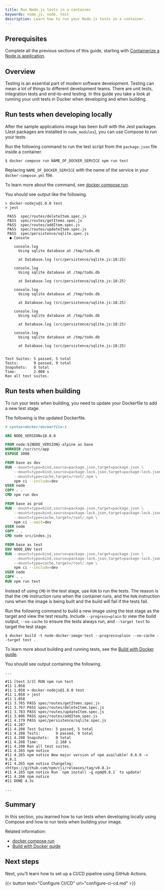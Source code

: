 ```yaml
---
title: Run Node.js tests in a container
keywords: node.js, node, test
description: Learn how to run your Node.js tests in a container.
---
```


## Prerequisites

Complete all the previous sections of this guide, starting with [Containerize a Node.js application](containerize.md).

## Overview

Testing is an essential part of modern software development. Testing can mean a
lot of things to different development teams. There are unit tests, integration
tests and end-to-end testing. In this guide you take a look at running your unit
tests in Docker when developing and when building.

## Run tests when developing locally

After the sample applications image has been built with the Jest packages (Jest packages are installed in `node_modules`), you can use Compose to run your tests.

Run the following command to run the test script from the `package.json` file inside a container.

```console
$ docker compose run NAME_OF_DOCKER_SERVICE npm run test
```

Replacing `NAME_OF_DOCKER_SERVICE` with the name of the service in your `docker-compose.yml` file.

To learn more about the command, see [docker compose run](/reference/cli/docker/compose/run/).

You should see output like the following.

```console
> docker-nodejs@1.0.0 test
> jest

 PASS  spec/routes/deleteItem.spec.js
 PASS  spec/routes/getItems.spec.js
 PASS  spec/routes/addItem.spec.js
 PASS  spec/routes/updateItem.spec.js
 PASS  spec/persistence/sqlite.spec.js
  ● Console

    console.log
      Using sqlite database at /tmp/todo.db

      at Database.log (src/persistence/sqlite.js:18:25)

    console.log
      Using sqlite database at /tmp/todo.db

      at Database.log (src/persistence/sqlite.js:18:25)

    console.log
      Using sqlite database at /tmp/todo.db

      at Database.log (src/persistence/sqlite.js:18:25)

    console.log
      Using sqlite database at /tmp/todo.db

      at Database.log (src/persistence/sqlite.js:18:25)

    console.log
      Using sqlite database at /tmp/todo.db

      at Database.log (src/persistence/sqlite.js:18:25)


Test Suites: 5 passed, 5 total
Tests:       9 passed, 9 total
Snapshots:   0 total
Time:        2.008 s
Ran all test suites.
```

## Run tests when building

To run your tests when building, you need to update your Dockerfile to add a new test stage.

The following is the updated Dockerfile.

```dockerfile {hl_lines="27-35"}
# syntax=docker/dockerfile:1

ARG NODE_VERSION=18.0.0

FROM node:${NODE_VERSION}-alpine as base
WORKDIR /usr/src/app
EXPOSE 3000

FROM base as dev
RUN --mount=type=bind,source=package.json,target=package.json \
    --mount=type=bind,source=package-lock.json,target=package-lock.json \
    --mount=type=cache,target=/root/.npm \
    npm ci --include=dev
USER node
COPY . .
CMD npm run dev

FROM base as prod
RUN --mount=type=bind,source=package.json,target=package.json \
    --mount=type=bind,source=package-lock.json,target=package-lock.json \
    --mount=type=cache,target=/root/.npm \
    npm ci --omit=dev
USER node
COPY . .
CMD node src/index.js

FROM base as test
ENV NODE_ENV test
RUN --mount=type=bind,source=package.json,target=package.json \
    --mount=type=bind,source=package-lock.json,target=package-lock.json \
    --mount=type=cache,target=/root/.npm \
    npm ci --include=dev
USER node
COPY . .
RUN npm run test
```

Instead of using `CMD` in the test stage, use `RUN` to run the tests. The reason is that the `CMD` instruction runs when the container runs, and the `RUN` instruction runs when the image is being built and the build will fail if the tests fail.

Run the following command to build a new image using the test stage as the target and view the test results. Include `--progress=plain` to view the build output, `--no-cache` to ensure the tests always run, and `--target test` to target the test stage.

```console
$ docker build -t node-docker-image-test --progress=plain --no-cache --target test .
```

To learn more about building and running tests, see the [Build with Docker guide](../../build/guide/_index.md).

You should see output containing the following.

```console
...

#11 [test 3/3] RUN npm run test
#11 1.058
#11 1.058 > docker-nodejs@1.0.0 test
#11 1.058 > jest
#11 1.058
#11 3.765 PASS spec/routes/getItems.spec.js
#11 3.767 PASS spec/routes/deleteItem.spec.js
#11 3.783 PASS spec/routes/updateItem.spec.js
#11 3.806 PASS spec/routes/addItem.spec.js
#11 4.179 PASS spec/persistence/sqlite.spec.js
#11 4.207
#11 4.208 Test Suites: 5 passed, 5 total
#11 4.208 Tests:       9 passed, 9 total
#11 4.208 Snapshots:   0 total
#11 4.208 Time:        2.168 s
#11 4.208 Ran all test suites.
#11 4.265 npm notice
#11 4.265 npm notice New major version of npm available! 8.6.0 -> 9.8.1
#11 4.265 npm notice Changelog: <https://github.com/npm/cli/releases/tag/v9.8.1>
#11 4.265 npm notice Run `npm install -g npm@9.8.1` to update!
#11 4.266 npm notice
#11 DONE 4.3s

...
```

## Summary

In this section, you learned how to run tests when developing locally using Compose and how to run tests when building your image.

Related information:
 - [docker compose run](/reference/cli/docker/compose/run/)
 - [Build with Docker guide](../../build/guide/index.md)

## Next steps

Next, you’ll learn how to set up a CI/CD pipeline using GitHub Actions.

{{< button text="Configure CI/CD" url="configure-ci-cd.md" >}}
